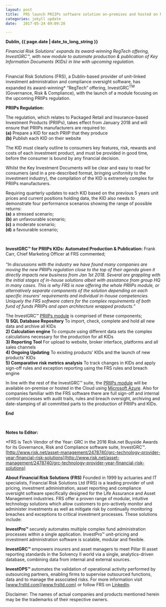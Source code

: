 ```yaml
---
layout: post
title:  FRS launch PRIIPs software solution on-premises and hosted on Microsoft Azure
categories: jekyll update
date:   2017-05-24 09:09:28

---
```


**Dublin, {{ page.date | date_to_long_string }}** 

*Financial Risk Solutions’ expands its award-winning RegTech offering, InvestGRC™,  with new module to automate production & publication of Key Information Documents (KIDs) in line with upcoming regulation.*



<br>
Financial Risk Solutions (FRS), a Dublin-based provider of unit-linked investment administration and compliance oversight software, has expanded its award-winning* “RegTech” offering, InvestGRC<sup>TM</sup> (Governance, Risk & Compliance), with the launch of a module focusing on the upcoming PRIIPs regulation.

<br>

**PRIIPs Regulation:**

The regulation, which relates to Packaged Retail and Insurance-based Investment Products (PRIIPs), takes effect from January 2018 and will ensure that PRIIPs manufacturers are required to:<br>
**(a)** Prepare a KID for each PRIIP that they produce <br>
**(b)** Publish each KID on their website <br>

The KID must clearly outline to consumers key features, risk, rewards and costs of each investment product, and must be provided in good time, before the consumer is bound by any financial decision.  <br>

Whilst the Key Investment Documents will be clear and easy to read for consumers (and in a pre-described format, bringing uniformity to the investment industry), the compilation of the KID is extremely complex for PRIIPs manufacturers.  <br>

Requiring quarterly updates to each KID based on the previous 5 years unit prices and current positions holding data, the KID also needs to demonstrate four performance scenarios showing the range of possible returns: <br>
**(a)**	a stressed scenario; <br>
**(b)**	an unfavourable scenario;<br>
**(c)**	a moderate scenario;<br>
**(d)**	a favourable scenario;

<br>

**InvestGRC™ for PRIIPs KIDs: Automated Production & Publication:**
Frank Carr, Chief Marketing Officer at FRS commented; <br><br>
*“In discussions with the industry we have found many companies are moving the new PRIIPs regulation close to the top of their agenda given it directly impacts new business from Jan 1st 2018. Several are grappling with the initial stages of in-house solutions albeit with assistance from group HQ in many cases. This is why FRS is now offering the whole PRIIPs module, or alternatively separate components of the solution depending on each specific insurers’ requirements and individual in-house competencies. Uniquely the FRS software caters for the complex requirements of both  fund of funds PRIIPs  and open architecture wrapped products.”*<br>

The InvestGRC™ [PRIIPs module](http://www.frsltd.com/solutions.html#PRIIPs) is comprised of these components;<br>
**1) SQL Database Repository** To import, check, complete and hold all new data and archive all KIDs <br>
**2) Calculation engine** To compute using different data sets the complex calculations necessary for the production for all KIDs<br>
**3) Reporting Tool** For upload to website, broker interface, platforms and all sales channels <br>
**4) Ongoing Updating** To existing products’ KIDs and the launch of new products’ KIDs <br>
**5) Comparative risk metrics analysis** To track changes in KIDs and apply sign-off rules and exception reporting using the FRS rules and breach engine <br>

In line with the rest of the InvestGRC™ suite, the [PRIIPs module](http://www.frsltd.com/solutions.html#PRIIPs) will be available on-premise or hosted in the Cloud using [Microsoft Azure](http://www.frsltd.com/Resources/FRS-Software_on_Microsoft_Azure.pdf).  Also for companies familiar with the FRS software there are full sign-off and internal control processes wth audit trails, rules and breach oversight, archiving and date-stamping of all committed parts to the production of PRIIPs and KIDs.



**End**

<br>

**Notes to Editor:**

*FRS is Tech Vendor of the Year: GRC in the 2016 Risk.net Buyside Awards for its Governance, Risk and Compliance software suite, InvestGRC™. [http://www.risk.net/asset-management/2478740/grc-technology-provider-year-financial-risk-solutions](http://www.risk.net/asset-management/2478740/grc-technology-provider-year-financial-risk-solutions) 


**About Financial Risk Solutions (FRS)**
Founded in 1999 by actuaries and IT specialists, Financial Risk Solutions Ltd (FRS) is a leading provider of unit pricing, investment administration, asset reporting and compliance oversight software specifically designed for the Life Assurance and Asset Management industries. 
FRS offer a proven range of modular, intuitive technology solutions which allow customers to pro-actively monitor and administer investments as well as mitigate risk by continually monitoring breaches and exceptions to critical investment processes. These solutions include:

**InvestPro™** securely automates multiple complex fund administration processes within a single application. InvestPro™ unit-pricing and investment administration software is scalable, modular and flexible. 

**InvestGRC™** empowers insurers and asset managers to meet Pillar III asset reporting standards in the Solvency II world via a single, analytics-driven database, combining data from internal and external sources. 

**InvestOPS™** automates the validation of operational activity performed by outsourcing partners, enabling firms to supervise outsourced functions, data and to manage the associated risks. 
For more information visit [www.frsltd.com](www.frsltd.com) or follow FRS on [LinkedIn](https://www.linkedin.com/company/frs-ltd).


Disclaimer: The names of actual companies and products mentioned herein may be the trademarks of their respective owners.  

